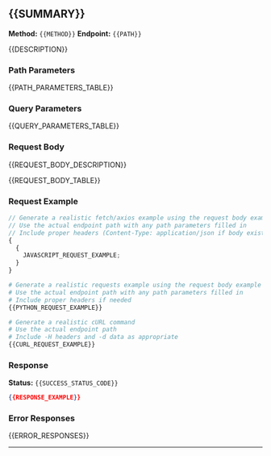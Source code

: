 ## {{SUMMARY}}

**Method:** `{{METHOD}}`
**Endpoint:** `{{PATH}}`

{{DESCRIPTION}}

### Path Parameters

{{PATH_PARAMETERS_TABLE}}

### Query Parameters

{{QUERY_PARAMETERS_TABLE}}

### Request Body

{{REQUEST_BODY_DESCRIPTION}}

{{REQUEST_BODY_TABLE}}

### Request Example

<!--
type: tab
title: JavaScript
-->

```javascript
// Generate a realistic fetch/axios example using the request body example
// Use the actual endpoint path with any path parameters filled in
// Include proper headers (Content-Type: application/json if body exists)
{
  {
    JAVASCRIPT_REQUEST_EXAMPLE;
  }
}
```

<!--
type: tab
title: Python
-->

```python
# Generate a realistic requests example using the request body example
# Use the actual endpoint path with any path parameters filled in
# Include proper headers if needed
{{PYTHON_REQUEST_EXAMPLE}}
```

<!--
type: tab
title: cURL
-->

```bash
# Generate a realistic cURL command
# Use the actual endpoint path
# Include -H headers and -d data as appropriate
{{CURL_REQUEST_EXAMPLE}}
```

<!-- type: tab-end -->

### Response

**Status:** `{{SUCCESS_STATUS_CODE}}`

```json
{{RESPONSE_EXAMPLE}}
```

### Error Responses

{{ERROR_RESPONSES}}

---
